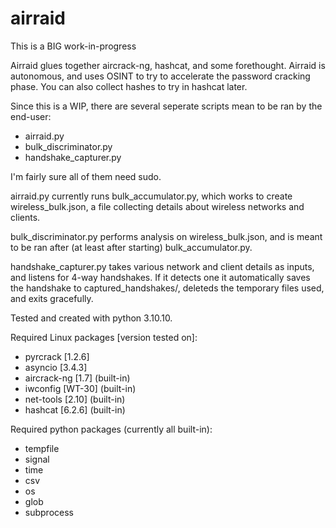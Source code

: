 # airraid
This is a BIG work-in-progress

Airraid glues together aircrack-ng, hashcat, and some forethought. Airraid is autonomous, and uses OSINT to try to accelerate the password cracking phase. You can also collect hashes to try in hashcat later.

Since this is a WIP, there are several seperate scripts mean to be ran by the end-user:
- airraid.py
- bulk_discriminator.py
- handshake_capturer.py

I'm fairly sure all of them need sudo.

airraid.py currently runs bulk_accumulator.py, which works to create wireless_bulk.json, a file collecting details about wireless networks and clients.

bulk_discriminator.py performs analysis on wireless_bulk.json, and is meant to be ran after (at least after starting) bulk_accumulator.py.

handshake_capturer.py takes various network and client details as inputs, and listens for 4-way handshakes. If it detects one it automatically saves the handshake to captured_handshakes/, deleteds the temporary files used, and exits gracefully.


Tested and created with python 3.10.10.

Required Linux packages [version tested on]:
- pyrcrack	[1.2.6]
- asyncio	[3.4.3]
- aircrack-ng	[1.7]	(built-in)
- iwconfig	[WT-30]	(built-in)
- net-tools	[2.10]	(built-in)
- hashcat	[6.2.6]	(built-in)

Required python packages (currently all built-in):
- tempfile
- signal
- time
- csv
- os
- glob
- subprocess
